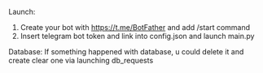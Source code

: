 Launch:
1. Create your bot with https://t.me/BotFather and add /start command
2. Insert telegram bot token and link into config.json and launch main.py

Database:
If something happened with database, u could delete it and create clear one via launching db_requests
